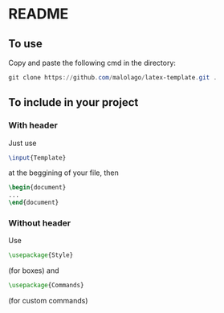 # README

## To use
Copy and paste the following cmd in the directory:
```powershell
git clone https://github.com/malolago/latex-template.git .
```

## To include in your project

### With header
Just use 
```latex
\input{Template}
```
at the beggining of your file, then 
```latex
\begin{document}
...
\end{document}
```

### Without header
Use
```latex
\usepackage{Style}
```
(for boxes)
and
```latex
\usepackage{Commands}
```
(for custom commands)